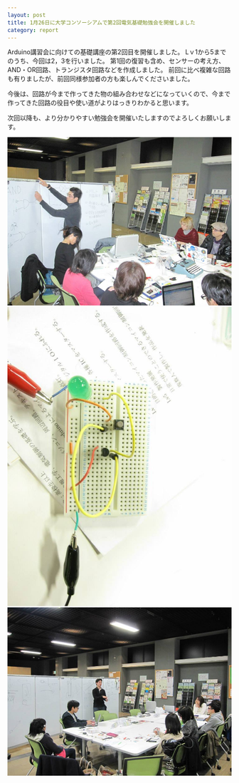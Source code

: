```yaml
---
layout: post
title: 1月26日に大学コンソーシアムで第2回電気基礎勉強会を開催しました
category: report
---
```


Arduino講習会に向けての基礎講座の第2回目を開催しました。
Lｖ1から5までのうち、今回は2，3を行いました。
第1回の復習も含め、センサーの考え方、AND・OR回路、トランジスタ回路などを作成しました。
前回に比べ複雑な回路も有りましたが、前回同様参加者の方も楽しんでくださいました。

今後は、回路が今まで作ってきた物の組み合わせなどになっていくので、今まで作ってきた回路の役目や使い道がよりはっきりわかると思います。

次回以降も、より分かりやすい勉強会を開催いたしますのでよろしくお願いします。

<div class="gallery">
  <a href="/images/blogs/electricity-2/1012064_748624211816132_961904769_n.jpg"><img src="/images/blogs/electricity-2/1012064_748624211816132_961904769_n.jpg" alt=""></a>
  <a href="/images/blogs/electricity-2/1453380_748624088482811_547094883_n.jpg"><img src="/images/blogs/electricity-2/1453380_748624088482811_547094883_n.jpg" alt=""></a>
  <a href="/images/blogs/electricity-2/16588_748624141816139_2137342137_n.jpg"><img src="/images/blogs/electricity-2/16588_748624141816139_2137342137_n.jpg" alt=""></a>
</div>
